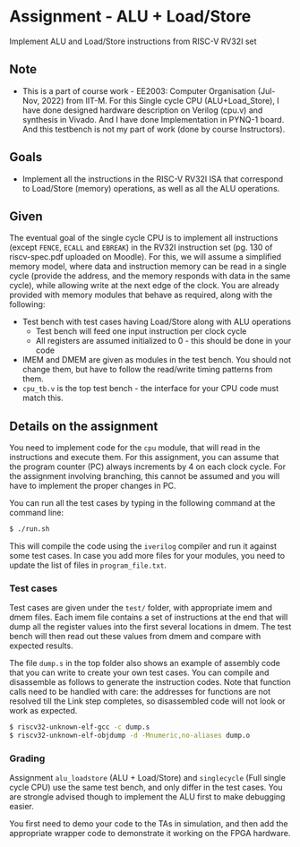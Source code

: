 # Assignment - ALU + Load/Store 

Implement ALU and Load/Store instructions from RISC-V RV32I set

## Note

- This is a part of course work - EE2003: Computer Organisation (Jul-Nov, 2022) from IIT-M. For this Single cycle CPU (ALU+Load_Store), I have done designed hardware description on Verilog (cpu.v) and synthesis in Vivado. And I have done Implementation in PYNQ-1 board. And this testbench is not my part of work (done by course Instructors).

## Goals

- Implement all the instructions in the RISC-V RV32I ISA that correspond to Load/Store (memory) operations, as well as all the ALU operations.

## Given

The eventual goal of the single cycle CPU is to implement all instructions (except `FENCE`, `ECALL` and `EBREAK`) in the RV32I instruction set (pg. 130 of riscv-spec.pdf uploaded on Moodle).  For this, we will assume a simplified memory model, where data and instruction memory can be read in a single cycle (provide the address, and the memory responds with data in the same cycle), while allowing write at the next edge of the clock.  You are already provided with memory modules that behave as required, along with the following:

- Test bench with test cases having Load/Store along with ALU operations
    - Test bench will feed one input instruction per clock cycle
    - All registers are assumed initialized to 0 - this should be done in your code
- IMEM and DMEM are given as modules in the test bench.  You should not change them, but have to follow the read/write timing patterns from them.
- `cpu_tb.v` is the top test bench - the interface for your CPU code must match this.

## Details on the assignment

You need to implement code for the `cpu` module, that will read in the instructions and execute them.  For this assignment, you can assume that the program counter (PC) always increments by 4 on each clock cycle.  For the assignment involving branching, this cannot be assumed and you will have to implement the proper changes in PC.

You can run all the test cases by typing in the following command at the command line:

```sh
$ ./run.sh
```

This will compile the code using the `iverilog` compiler and run it against some test cases.  In case you add more files for your modules, you need to update the list of files in `program_file.txt`.

### Test cases

Test cases are given under the `test/` folder, with appropriate imem and dmem files.  Each imem file contains a set of instructions at the end that will dump all the register values into the first several locations in dmem.  The test bench will then read out these values from dmem and compare with expected results.

The file `dump.s` in the top folder also shows an example of assembly code that you can write to create your own test cases.  You can compile and disassemble as follows to generate the instruction codes.  Note that function calls need to be handled with care: the addresses for functions are not resolved till the Link step completes, so disassembled code will not look or work as expected.

```bash
$ riscv32-unknown-elf-gcc -c dump.s
$ riscv32-unknown-elf-objdump -d -Mnumeric,no-aliases dump.o
```

### Grading

Assignment `alu_loadstore` (ALU + Load/Store) and `singlecycle` (Full single cycle CPU) use the same test bench, and only differ in the test cases.  You are strongle advised though to implement the ALU first to make debugging easier.

You first need to demo your code to the TAs in simulation, and then add the appropriate wrapper code to demonstrate it working on the FPGA hardware.  

